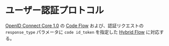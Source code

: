 <!--
Copyright 2015 realglobe, Inc.

Licensed under the Apache License, Version 2.0 (the "License");
you may not use this file except in compliance with the License.
You may obtain a copy of the License at

    http://www.apache.org/licenses/LICENSE-2.0

Unless required by applicable law or agreed to in writing, software
distributed under the License is distributed on an "AS IS" BASIS,
WITHOUT WARRANTIES OR CONDITIONS OF ANY KIND, either express or implied.
See the License for the specific language governing permissions and
limitations under the License.
-->


# ユーザー認証プロトコル

[OpenID Connect Core 1.0](http://openid.net/specs/openid-connect-core-1_0.html) の [Code Flow](http://openid.net/specs/openid-connect-core-1_0.html#CodeFlowAuth) および、認証リクエストの `response_type` パラメータに `code id_token` を指定した [Hybrid Flow](http://openid.net/specs/openid-connect-core-1_0.html#HybridFlowAuth) に対応する。
